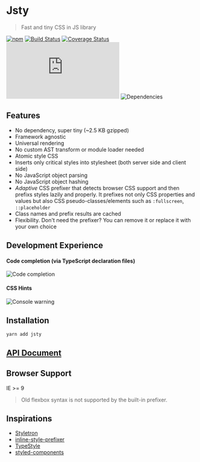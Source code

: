 # Jsty
> Fast and tiny CSS in JS library

[![npm](https://img.shields.io/npm/v/jsty.svg)](https://www.npmjs.com/package/jsty)
[![Build Status](https://travis-ci.org/jas-chen/jsty.svg)](https://travis-ci.org/jas-chen/jsty)
[![Coverage Status](https://coveralls.io/repos/github/jas-chen/jsty/badge.svg?branch=master)](https://coveralls.io/github/jas-chen/jsty?branch=master)
![gzip size](http://img.badgesize.io/https://unpkg.com/jsty@0.8.0/dist/jsty.min.js?compression=gzip&label=gzip%20size)
![Dependencies](https://david-dm.org/jas-chen/jsty.svg)

## Features
- No dependency, super tiny (~2.5 KB gzipped)
- Framework agnostic
- Universal rendering
- No custom AST transform or module loader needed
- Atomic style CSS
- Inserts only critical styles into stylesheet (both server side and client side)
- No JavaScript object parsing
- No JavaScript object hashing
- _Adaptive_ CSS prefixer that detects browser CSS support and then prefixs styles lazily and properly. It prefixes not only CSS properties and values but also CSS pseudo-classes/elements such as `:fullscreen`, `::placeholder`
- Class names and prefix results are cached
- Flexibility. Don't need the prefixer? You can remove it or replace it with your own choice


## Development Experience

#### Code completion (via TypeScript declaration files)
![Code completion](https://jas-chen.github.io/jsty/img/auto-completion.gif)

#### CSS Hints
![Console warning](https://jas-chen.github.io/jsty/img/console-warning.png)

## Installation
```
yarn add jsty
```

## [API Document](https://jas-chen.github.io/jsty/modules/_index_.html)

## Browser Support
IE >= 9
> Old flexbox syntax is not supported by the built-in prefixer.


## Inspirations
- [Styletron](https://github.com/rtsao/styletron)
- [inline-style-prefixer](https://github.com/rofrischmann/inline-style-prefixer/)
- [TypeStyle](https://github.com/typestyle/typestyle)
- [styled-components](https://github.com/styled-components/styled-components)
